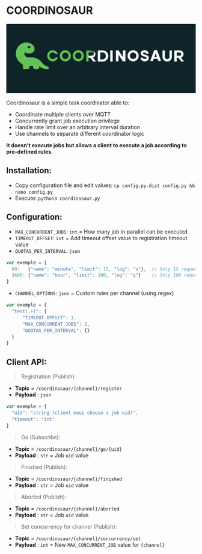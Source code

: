 COORDINOSAUR
============

![Coordinosaur](./asset/coordinosaur.png)

Coordinosaur is a simple task coordinator able to:
- Coordinate multiple clients over MQTT
- Concurrently grant job execution privilege
- Handle rate limit over an arbitrary interval duration
- Use channels to separate different coordinator logic  

**It doesn't execute jobs but allows a client to execute a job according to pre-defined rules.**

Installation:
-

- Copy configuration file and edit values: `cp config.py.dist config.py && nano config.py` 
- Execute: `python3 coordinosaur.py`

Configuration:
-
- `MAX_CONCURRENT_JOBS`: `int` = How many job in parallel can be executed
- `TIMEOUT_OFFSET`: `int` = Add timeout offset value to registration timeout value
- `QUOTAS_PER_INTERVAL`: `json` 
```js
var exemple = {
  60:   {"name": "minute", "limit": 15, "log": "v"},  // Only 15 requests per minute (log quotas is verbose)
  3600: {"name": "hour", "limit": 100, "log": "q"}    // Only 100 requests per hour (log quotas is quiet) 
}
```
- `CHANNEL_OPTIONS`: `json` = Custom rules per channel (using regex)
```js
var exemple = {
  "test(.+)": {
      "TIMEOUT_OFFSET": 1,
      "MAX_CONCURRENT_JOBS": 2,
      "QUOTAS_PER_INTERVAL": {}
  }
}
``` 

Client API:
-

>Registration (Publish):
- **Topic** = `/coordinosaur/{channel}/register`
- **Payload** : `json`
```js
var exemple = {
  "uid": "string (client muse choose a job uid)",
  "timeout": "int"
}
```

>Go (Subscribe):
- **Topic** = `/coordinosaur/{channel}/go/{uid}`
- **Payload** : `str` = Job `uid` value

>Finished (Publish):
- **Topic** = `/coordinosaur/{channel}/finished`
- **Payload** : `str` = Job `uid` value

>Aborted (Publish):
- **Topic** = `/coordinosaur/{channel}/aborted`
- **Payload** : `str` = Job `uid` value

>Set concurrency for channel (Publish):
- **Topic** = `/coordinosaur/{channel}/concurrency/set`
- **Payload** : `int` = New `MAX_CONCURRENT_JOB` value for `{channel}`
